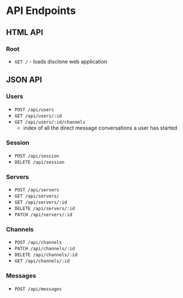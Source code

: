 # API Endpoints

## HTML API

### Root

- `GET /` - loads disclone web application

## JSON API

### Users

- `POST /api/users`
- `GET /api/users/:id`
- `GET /api/users/:id/channels`
  - index of all the direct message conversations a user has started

### Session

- `POST /api/session`
- `DELETE /api/session`

### Servers

- `POST /api/servers`
- `GET /api/servers/`
- `GET /api/servers/:id`
- `DELETE /api/servers/:id`
- `PATCH /api/servers/:id`

### Channels

- `POST /api/channels`
- `PATCH /api/channels/:id`
- `DELETE /api/channels/:id`
- `GET /api/channels/:id`

### Messages 

- `POST /api/messages`
